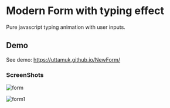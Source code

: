 # Modern Form with typing effect
Pure javascript typing animation with user inputs.

## Demo
See demo: https://uttamuk.github.io/NewForm/

### ScreenShots
![form](https://user-images.githubusercontent.com/33575994/89508424-89f45900-d7eb-11ea-908c-c5350d0c736d.png)

![form1](https://user-images.githubusercontent.com/33575994/89508789-02f3b080-d7ec-11ea-92b9-e7ff4aea3470.png)
